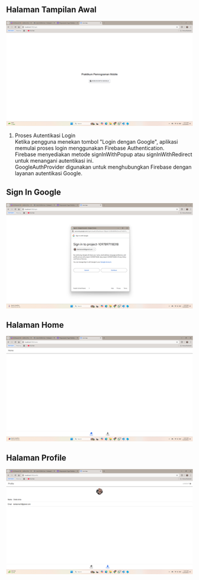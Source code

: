 ## Halaman Tampilan Awal
![Lampiran Tampilan Awal](tampilan_awal.png)
1. Proses Autentikasi Login
</br>Ketika pengguna menekan tombol "Login dengan Google", aplikasi memulai proses login menggunakan Firebase Authentication.
</br>Firebase menyediakan metode signInWithPopup atau signInWithRedirect untuk menangani autentikasi ini. 
</br>GoogleAuthProvider digunakan untuk menghubungkan Firebase dengan layanan autentikasi Google.


## Sign In Google
![Lampiran Sign In Googlel](sign_in.png)

## Halaman Home
![Lampiran Tampilan Homel](home.png)

## Halaman Profile
![Lampiran Tampilan Profile](profile.png)
